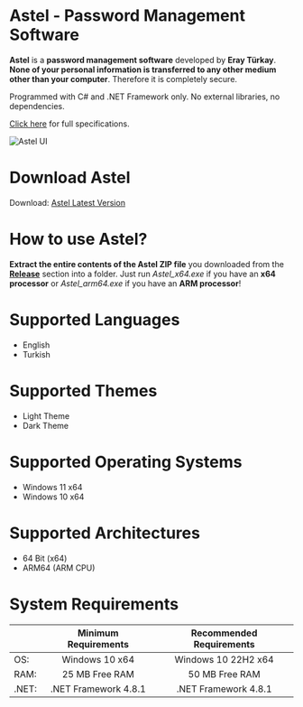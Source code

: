 # Astel - Password Management Software

**Astel** is a **password management software** developed by **Eray Türkay**.  **None of your personal information is transferred to any other medium other than your computer**. Therefore it is completely secure. 

Programmed with C# and .NET Framework only. No external libraries, no dependencies.

[Click here](https://www.turkaysoftware.com/astel) for full specifications.

![Astel UI](https://github.com/user-attachments/assets/c269e185-a4d4-46f8-be5f-78988584caae)

# Download Astel

Download: [Astel Latest Version](https://github.com/turkaysoftware/astel/releases/latest)

# How to use Astel?

**Extract the entire contents of the Astel ZIP file** you downloaded from the **[Release](https://github.com/turkaysoftware/astel/releases/latest)** section into a folder. Just run *Astel_x64.exe* if you have an **x64 processor** or *Astel_arm64.exe* if you have an **ARM processor**!

# Supported Languages

- English
- Turkish

# Supported Themes

- Light Theme
- Dark Theme

# Supported Operating Systems

- Windows 11 x64
- Windows 10 x64

# Supported Architectures

- 64 Bit (x64)
- ARM64 (ARM CPU)

# System Requirements

|  | Minimum Requirements | Recommended Requirements |
| -- | :--: | :--: |
| OS: | Windows 10 x64 | Windows 10 22H2 x64|
| RAM: | 25 MB Free RAM | 50 MB Free RAM |
| .NET: | .NET Framework 4.8.1 | .NET Framework 4.8.1 |
